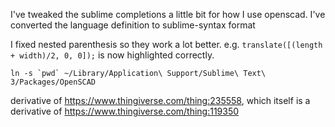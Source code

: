 I've tweaked the sublime completions a little bit for how I use openscad.
I've converted the language definition to sublime-syntax format

I fixed nested parenthesis so they work a lot better. e.g. `translate([(length + width)/2, 0, 0]);` is now highlighted correctly.


```
ln -s `pwd` ~/Library/Application\ Support/Sublime\ Text\ 3/Packages/OpenSCAD
```







derivative of https://www.thingiverse.com/thing:235558, which itself is a derivative of https://www.thingiverse.com/thing:119350